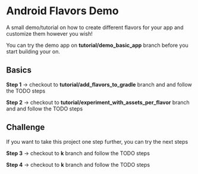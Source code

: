 # Android Flavors Demo
A small demo/tutorial on how to create different flavors for your app and customize them however you wish!

You can try the demo app on **tutorial/demo_basic_app** branch before you start building your on.


## Basics

**Step 1** -> checkout to **tutorial/add_flavors_to_gradle** branch and and follow the TODO steps

**Step 2** -> checkout to **tutorial/experiment_with_assets_per_flavor** branch and and follow the TODO steps


## Challenge

If you want to take this project one step further, you can try the next steps

**Step 3** -> checkout to **k** branch and follow the TODO steps

**Step 4** -> checkout to **k** branch and follow the TODO steps
